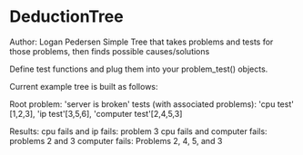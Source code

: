 # DeductionTree
Author: Logan Pedersen
Simple Tree that takes problems and tests for those problems, then finds possible causes/solutions

Define test functions and plug them into your problem_test() objects.

Current example tree is built as follows:

Root problem: 'server is broken'
tests (with associated problems): 'cpu test' [1,2,3], 'ip test'[3,5,6], 'computer test'[2,4,5,3]

Results:
cpu fails and ip fails: problem 3
cpu fails and computer fails: problems 2 and 3
computer fails: Problems 2, 4, 5, and 3
